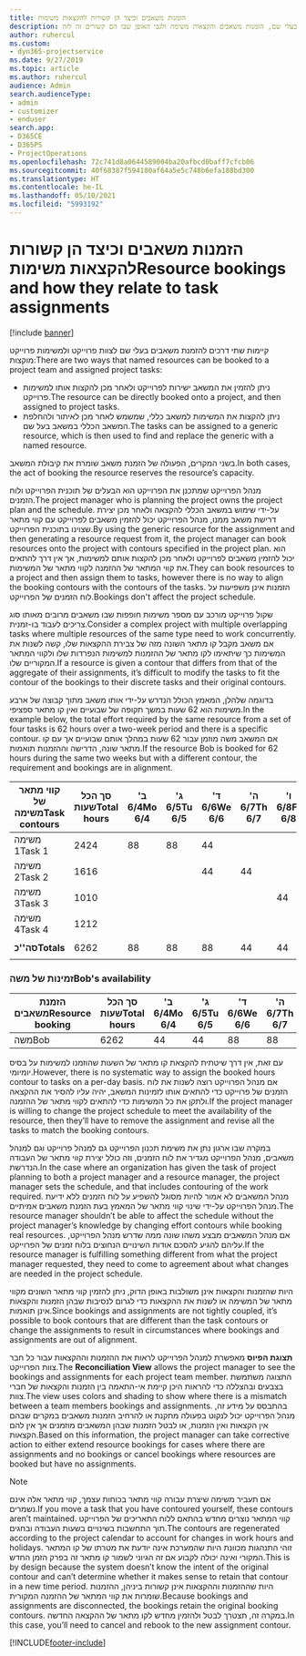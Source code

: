 ```yaml
---
title: הזמנות משאבים וכיצד הן קשורות להקצאות משימות
description: נושא זה מספק מידע אודות אופן הניהול של משאבים בעלי שם, הזמנות משאבים והקצאות משימה ולגבי האופן שבו הם קשורים זה לזה.
author: ruhercul
ms.custom:
- dyn365-projectservice
ms.date: 9/27/2019
ms.topic: article
ms.author: ruhercul
audience: Admin
search.audienceType:
- admin
- customizer
- enduser
search.app:
- D365CE
- D365PS
- ProjectOperations
ms.openlocfilehash: 72c741d8a0644589004ba20afbcd0baff7cfcb06
ms.sourcegitcommit: 40f68387f594180af64a5e5c748b6efa188bd300
ms.translationtype: HT
ms.contentlocale: he-IL
ms.lasthandoff: 05/10/2021
ms.locfileid: "5993192"
---
```

# <a name="resource-bookings-and-how-they-relate-to-task-assignments"></a><span data-ttu-id="cfff1-103">הזמנות משאבים וכיצד הן קשורות להקצאות משימות</span><span class="sxs-lookup"><span data-stu-id="cfff1-103">Resource bookings and how they relate to task assignments</span></span>

[!include [banner](../includes/psa-now-project-operations.md)]

<span data-ttu-id="cfff1-104">קיימות שתי דרכים להזמנת משאבים בעלי שם לצוות פרוייקט ולמשימות פרוייקט מוקצות:</span><span class="sxs-lookup"><span data-stu-id="cfff1-104">There are two ways that named resources can be booked to a project team and assigned project tasks:</span></span>

- <span data-ttu-id="cfff1-105">ניתן להזמין את המשאב ישירות לפרוייקט ולאחר מכן להקצות אותו למשימות פרוייקט.</span><span class="sxs-lookup"><span data-stu-id="cfff1-105">The resource can be directly booked onto a project, and then assigned to project tasks.</span></span>
- <span data-ttu-id="cfff1-106">ניתן להקצות את המשימות למשאב כללי, שמשמש לאחר מכן לאיתור ולהחלפת המשאב הכללי במשאב בעל שם.</span><span class="sxs-lookup"><span data-stu-id="cfff1-106">The tasks can be assigned to a generic resource, which is then used to find and replace the generic with a named resource.</span></span> 

<span data-ttu-id="cfff1-107">בשני המקרים, הפעולה של הזמנת משאב שומרת את קיבולת המשאב.</span><span class="sxs-lookup"><span data-stu-id="cfff1-107">In both cases, the act of booking the resource reserves the resource’s capacity.</span></span>

<span data-ttu-id="cfff1-108">מנהל הפרוייקט שמתכנן את הפרוייקט הוא הבעלים של תוכנית הפרוייקט ולוח הזמנים.</span><span class="sxs-lookup"><span data-stu-id="cfff1-108">The project manager who is planning the project owns the project plan and the schedule.</span></span> <span data-ttu-id="cfff1-109">על-ידי שימוש במשאב הכללי להקצאה ולאחר מכן יצירת דרישת משאב ממנו, מנהל הפרוייקט יכול להזמין משאבים לפרוייקט עם קווי מתאר שצוינו בתוכנית הפרוייקט.</span><span class="sxs-lookup"><span data-stu-id="cfff1-109">By using the generic resource for the assignment and then generating a resource request from it, the project manager can book resources onto the project with contours specified in the project plan.</span></span> <span data-ttu-id="cfff1-110">הוא יכול להזמין משאבים לפרוייקט ולאחר מכן להקצות אותם למשימות, אך אין דרך להתאים את קווי המתאר של ההזמנה לקווי מתאר של המשימות.</span><span class="sxs-lookup"><span data-stu-id="cfff1-110">They can book resources to a project and then assign them to tasks, however there is no way to align the booking contours with the contours of the tasks.</span></span> <span data-ttu-id="cfff1-111">הזמנות אינן משפיעות על לוח הזמנים של הפרוייקט.</span><span class="sxs-lookup"><span data-stu-id="cfff1-111">Bookings don't affect the project schedule.</span></span>

<span data-ttu-id="cfff1-112">שקול פרוייקט מורכב עם מספר משימות חופפות שבו משאבים מרובים מאותו סוג צריכים לעבוד בו-זמנית.</span><span class="sxs-lookup"><span data-stu-id="cfff1-112">Consider a complex project with multiple overlapping tasks where multiple resources of the same type need to work concurrently.</span></span> <span data-ttu-id="cfff1-113">אם משאב מקבל קו מתאר השונה מזה של צבירת ההקצאות שלו, קשה לשנות את המשימות כך שיתאימו לקו מתאר של ההזמנות למשימות הנפרדות שלו ולקווי המתאר המקוריים שלו.</span><span class="sxs-lookup"><span data-stu-id="cfff1-113">If a resource is given a contour that differs from that of the aggregate of their assignments, it’s difficult to modify the tasks to fit the contour of the bookings to their discrete tasks and their original contours.</span></span>

<span data-ttu-id="cfff1-114">בדוגמה שלהלן, המאמץ הכולל הנדרש על-ידי אותו משאב מתוך קבוצה של ארבע משימות הוא 62 שעות במשך תקופה של שבועיים ואין קו מתאר ספציפי.</span><span class="sxs-lookup"><span data-stu-id="cfff1-114">In the example below, the total effort required by the same resource from a set of four tasks is 62 hours over a two-week period and there is a specific contour.</span></span> <span data-ttu-id="cfff1-115">אם המשאב משה מוזמן עבור 62 שעות במהלך אותם שבועיים אך עם קו מתאר שונה, הדרישה וההזמנות תואמות.</span><span class="sxs-lookup"><span data-stu-id="cfff1-115">If the resource Bob is booked for 62 hours during the same two weeks but with a different contour, the requirement and bookings are in alignment.</span></span>

| <span data-ttu-id="cfff1-116">**קווי מתאר של משימה**</span><span class="sxs-lookup"><span data-stu-id="cfff1-116">**Task contours**</span></span>    | <span data-ttu-id="cfff1-117">**סך הכל שעות**</span><span class="sxs-lookup"><span data-stu-id="cfff1-117">**Total hours**</span></span> | <span data-ttu-id="cfff1-118">ב' 6/4</span><span class="sxs-lookup"><span data-stu-id="cfff1-118">Mo 6/4</span></span> | <span data-ttu-id="cfff1-119">ג' 6/5</span><span class="sxs-lookup"><span data-stu-id="cfff1-119">Tu 6/5</span></span> | <span data-ttu-id="cfff1-120">ד' 6/6</span><span class="sxs-lookup"><span data-stu-id="cfff1-120">We 6/6</span></span> | <span data-ttu-id="cfff1-121">ה' 6/7</span><span class="sxs-lookup"><span data-stu-id="cfff1-121">Th 6/7</span></span> | <span data-ttu-id="cfff1-122">ו' 6/8</span><span class="sxs-lookup"><span data-stu-id="cfff1-122">Fr 6/8</span></span> | <span data-ttu-id="cfff1-123">שב' 6/9</span><span class="sxs-lookup"><span data-stu-id="cfff1-123">Sa 6/9</span></span> | <span data-ttu-id="cfff1-124">א' 6/10</span><span class="sxs-lookup"><span data-stu-id="cfff1-124">Su 6/10</span></span> | <span data-ttu-id="cfff1-125">ב' 6/11</span><span class="sxs-lookup"><span data-stu-id="cfff1-125">Mo 6/11</span></span> | <span data-ttu-id="cfff1-126">ג' 6/12</span><span class="sxs-lookup"><span data-stu-id="cfff1-126">Tu 6/12</span></span> | <span data-ttu-id="cfff1-127">ד' 6/13</span><span class="sxs-lookup"><span data-stu-id="cfff1-127">We 6/13</span></span> | <span data-ttu-id="cfff1-128">ה' 6/14</span><span class="sxs-lookup"><span data-stu-id="cfff1-128">Th 6/14</span></span> | <span data-ttu-id="cfff1-129">ו' 6/15</span><span class="sxs-lookup"><span data-stu-id="cfff1-129">Fr 6/15</span></span> |
|----------------------|-----------------|--------|--------|--------|--------|--------|--------|---------|---------|---------|---------|---------|---------|
| <span data-ttu-id="cfff1-130">משימה 1</span><span class="sxs-lookup"><span data-stu-id="cfff1-130">Task 1</span></span>               | <span data-ttu-id="cfff1-131">24</span><span class="sxs-lookup"><span data-stu-id="cfff1-131">24</span></span>              | <span data-ttu-id="cfff1-132">8</span><span class="sxs-lookup"><span data-stu-id="cfff1-132">8</span></span>      | <span data-ttu-id="cfff1-133">8</span><span class="sxs-lookup"><span data-stu-id="cfff1-133">8</span></span>      | <span data-ttu-id="cfff1-134">4</span><span class="sxs-lookup"><span data-stu-id="cfff1-134">4</span></span>      |        |        |        |         |         |         | <span data-ttu-id="cfff1-135">4</span><span class="sxs-lookup"><span data-stu-id="cfff1-135">4</span></span>       |         |         |
| <span data-ttu-id="cfff1-136">משימה 2</span><span class="sxs-lookup"><span data-stu-id="cfff1-136">Task 2</span></span>               | <span data-ttu-id="cfff1-137">16</span><span class="sxs-lookup"><span data-stu-id="cfff1-137">16</span></span>              |        |        | <span data-ttu-id="cfff1-138">4</span><span class="sxs-lookup"><span data-stu-id="cfff1-138">4</span></span>      | <span data-ttu-id="cfff1-139">4</span><span class="sxs-lookup"><span data-stu-id="cfff1-139">4</span></span>      |        |        |         | <span data-ttu-id="cfff1-140">8</span><span class="sxs-lookup"><span data-stu-id="cfff1-140">8</span></span>       |         |         |         |         |
| <span data-ttu-id="cfff1-141">משימה 3</span><span class="sxs-lookup"><span data-stu-id="cfff1-141">Task 3</span></span>               | <span data-ttu-id="cfff1-142">10</span><span class="sxs-lookup"><span data-stu-id="cfff1-142">10</span></span>              |        |        |        |        | <span data-ttu-id="cfff1-143">4</span><span class="sxs-lookup"><span data-stu-id="cfff1-143">4</span></span>      |        |         |         | <span data-ttu-id="cfff1-144">4</span><span class="sxs-lookup"><span data-stu-id="cfff1-144">4</span></span>       |         | <span data-ttu-id="cfff1-145">2</span><span class="sxs-lookup"><span data-stu-id="cfff1-145">2</span></span>       |         |
| <span data-ttu-id="cfff1-146">משימה 4</span><span class="sxs-lookup"><span data-stu-id="cfff1-146">Task 4</span></span>               | <span data-ttu-id="cfff1-147">12</span><span class="sxs-lookup"><span data-stu-id="cfff1-147">12</span></span>              |        |        |        |        |        |        |         |         |         | <span data-ttu-id="cfff1-148">4</span><span class="sxs-lookup"><span data-stu-id="cfff1-148">4</span></span>       |         | <span data-ttu-id="cfff1-149">8</span><span class="sxs-lookup"><span data-stu-id="cfff1-149">8</span></span>       |
|                      |                 |        |        |        |        |        |        |         |         |         |         |         |         |
| <span data-ttu-id="cfff1-150">**סה''כ**</span><span class="sxs-lookup"><span data-stu-id="cfff1-150">**Totals**</span></span>           | <span data-ttu-id="cfff1-151">62</span><span class="sxs-lookup"><span data-stu-id="cfff1-151">62</span></span>              | <span data-ttu-id="cfff1-152">8</span><span class="sxs-lookup"><span data-stu-id="cfff1-152">8</span></span>      | <span data-ttu-id="cfff1-153">8</span><span class="sxs-lookup"><span data-stu-id="cfff1-153">8</span></span>      | <span data-ttu-id="cfff1-154">8</span><span class="sxs-lookup"><span data-stu-id="cfff1-154">8</span></span>      | <span data-ttu-id="cfff1-155">4</span><span class="sxs-lookup"><span data-stu-id="cfff1-155">4</span></span>      | <span data-ttu-id="cfff1-156">4</span><span class="sxs-lookup"><span data-stu-id="cfff1-156">4</span></span>      |        |         | <span data-ttu-id="cfff1-157">8</span><span class="sxs-lookup"><span data-stu-id="cfff1-157">8</span></span>       | <span data-ttu-id="cfff1-158">4</span><span class="sxs-lookup"><span data-stu-id="cfff1-158">4</span></span>       | <span data-ttu-id="cfff1-159">8</span><span class="sxs-lookup"><span data-stu-id="cfff1-159">8</span></span>       | <span data-ttu-id="cfff1-160">2</span><span class="sxs-lookup"><span data-stu-id="cfff1-160">2</span></span>       | <span data-ttu-id="cfff1-161">8</span><span class="sxs-lookup"><span data-stu-id="cfff1-161">8</span></span>       |
|                      |                 |        |        |        |        |        |        |         |         |         |         |

### <a name="bobs-availability"></a><span data-ttu-id="cfff1-162">זמינות של משה</span><span class="sxs-lookup"><span data-stu-id="cfff1-162">Bob's availability</span></span>
| <span data-ttu-id="cfff1-163">**הזמנת משאבים**</span><span class="sxs-lookup"><span data-stu-id="cfff1-163">**Resource   booking**</span></span> | <span data-ttu-id="cfff1-164">**סך הכל שעות**</span><span class="sxs-lookup"><span data-stu-id="cfff1-164">**Total hours**</span></span> | <span data-ttu-id="cfff1-165">ב' 6/4</span><span class="sxs-lookup"><span data-stu-id="cfff1-165">Mo 6/4</span></span> | <span data-ttu-id="cfff1-166">ג' 6/5</span><span class="sxs-lookup"><span data-stu-id="cfff1-166">Tu 6/5</span></span> | <span data-ttu-id="cfff1-167">ד' 6/6</span><span class="sxs-lookup"><span data-stu-id="cfff1-167">We 6/6</span></span> | <span data-ttu-id="cfff1-168">ה' 6/7</span><span class="sxs-lookup"><span data-stu-id="cfff1-168">Th 6/7</span></span> | <span data-ttu-id="cfff1-169">ו' 6/8</span><span class="sxs-lookup"><span data-stu-id="cfff1-169">Fr 6/8</span></span> | <span data-ttu-id="cfff1-170">שב' 6/9</span><span class="sxs-lookup"><span data-stu-id="cfff1-170">Sa 6/9</span></span> | <span data-ttu-id="cfff1-171">א' 6/10</span><span class="sxs-lookup"><span data-stu-id="cfff1-171">Su 6/10</span></span> | <span data-ttu-id="cfff1-172">ב' 6/11</span><span class="sxs-lookup"><span data-stu-id="cfff1-172">Mo 6/11</span></span> | <span data-ttu-id="cfff1-173">ג' 6/12</span><span class="sxs-lookup"><span data-stu-id="cfff1-173">Tu 6/12</span></span> | <span data-ttu-id="cfff1-174">ד' 6/13</span><span class="sxs-lookup"><span data-stu-id="cfff1-174">We 6/13</span></span> | <span data-ttu-id="cfff1-175">ה' 6/14</span><span class="sxs-lookup"><span data-stu-id="cfff1-175">Th 6/14</span></span> | <span data-ttu-id="cfff1-176">ו' 6/15</span><span class="sxs-lookup"><span data-stu-id="cfff1-176">Fr 6/15</span></span> |
|------------------------|-----------------|--------|--------|--------|--------|--------|--------|---------|---------|---------|---------|---------|---------|
| <span data-ttu-id="cfff1-177">משה</span><span class="sxs-lookup"><span data-stu-id="cfff1-177">Bob</span></span>                    | <span data-ttu-id="cfff1-178">62</span><span class="sxs-lookup"><span data-stu-id="cfff1-178">62</span></span>              | <span data-ttu-id="cfff1-179">4</span><span class="sxs-lookup"><span data-stu-id="cfff1-179">4</span></span>      | <span data-ttu-id="cfff1-180">4</span><span class="sxs-lookup"><span data-stu-id="cfff1-180">4</span></span>      | <span data-ttu-id="cfff1-181">8</span><span class="sxs-lookup"><span data-stu-id="cfff1-181">8</span></span>      | <span data-ttu-id="cfff1-182">8</span><span class="sxs-lookup"><span data-stu-id="cfff1-182">8</span></span>      | <span data-ttu-id="cfff1-183">8</span><span class="sxs-lookup"><span data-stu-id="cfff1-183">8</span></span>      |        |         | <span data-ttu-id="cfff1-184">4</span><span class="sxs-lookup"><span data-stu-id="cfff1-184">4</span></span>       | <span data-ttu-id="cfff1-185">4</span><span class="sxs-lookup"><span data-stu-id="cfff1-185">4</span></span>       | <span data-ttu-id="cfff1-186">8</span><span class="sxs-lookup"><span data-stu-id="cfff1-186">8</span></span>       | <span data-ttu-id="cfff1-187">8</span><span class="sxs-lookup"><span data-stu-id="cfff1-187">8</span></span>       | <span data-ttu-id="cfff1-188">6</span><span class="sxs-lookup"><span data-stu-id="cfff1-188">6</span></span>       |

<span data-ttu-id="cfff1-189">עם זאת, אין דרך שיטתית להקצאת קו מתאר של השעות שהוזמנו למשימות על בסיס יומיומי.</span><span class="sxs-lookup"><span data-stu-id="cfff1-189">However, there is no systematic way to assign the booked hours contour to tasks on a per-day basis.</span></span> <span data-ttu-id="cfff1-190">אם מנהל הפרוייקט רוצה לשנות את לוח הזמנים של פרוייקט כדי להתאים אותו לזמינות המשאב, יהיה עליו להסיר את ההקצאה ולתקן את כל המשימות כדי להתאים לקווי מתאר של ההזמנה.</span><span class="sxs-lookup"><span data-stu-id="cfff1-190">If the project manager is willing to change the project schedule to meet the availability of the resource, then they’ll have to remove the assignment and revise all the tasks to match the booking contours.</span></span>

<span data-ttu-id="cfff1-191">במקרה שבו ארגון נתן את משימת תכנון הפרוייקט גם למנהל פרוייקט וגם למנהל משאבים, מנהל הפרוייקט מגדיר את לוח הזמנים, וזה כולל יצירת קווי מתאר של העבודה הנדרשת.</span><span class="sxs-lookup"><span data-stu-id="cfff1-191">In the case where an organization has given the task of project planning to both a project manager and a resource manager, the project manager sets the schedule, and that includes contouring of the work required.</span></span> <span data-ttu-id="cfff1-192">מנהל המשאבים לא אמור להיות מסוגל להשפיע על לוח הזמנים ללא ידיעת מנהל הפרוייקט על-ידי שינוי קווי מתאר של המאמץ בעת הזמנת משאבים אמיתיים.</span><span class="sxs-lookup"><span data-stu-id="cfff1-192">The resource manager shouldn’t be able to affect the schedule without the project manager’s knowledge by changing effort contours while booking real resources.</span></span> <span data-ttu-id="cfff1-193">אם מנהל המשאבים מבצע משהו שונה ממה שדרש מנהל הפרוייקט, עליהם להגיע להסכם אודות השינויים הנחוצים בלוח זמנים של הפרוייקט.</span><span class="sxs-lookup"><span data-stu-id="cfff1-193">If the resource manager is fulfilling something different from what the project manager requested, they need to come to agreement about what changes are needed in the project schedule.</span></span>

<span data-ttu-id="cfff1-194">היות שהזמנות והקצאות אינן משולבות באופן הדוק, ניתן להזמין קווי מתאר השונים מקווי מתאר של המשימה או לשנות את ההקצאות כדי לגרום לנסיבות שבהן הזמנות והקצאות אינן תואמות.</span><span class="sxs-lookup"><span data-stu-id="cfff1-194">Since bookings and assignments are not tightly coupled, it’s possible to book contours that are different than the task contours or change the assignments to result in circumstances where bookings and assignments are out of alignment.</span></span>

<span data-ttu-id="cfff1-195">**תצוגת הפיוס** מאפשרת למנהל הפרוייקט לראות את ההזמנות וההקצאות עבור כל חבר צוות הפרוייקט.</span><span class="sxs-lookup"><span data-stu-id="cfff1-195">The **Reconciliation View** allows the project manager to see the bookings and assignments for each project team member.</span></span> <span data-ttu-id="cfff1-196">התצוגה משתמשת בצבעים ובהצללה כדי להראות היכן קיימת אי-התאמה בין הזמנות והקצאות של חברי צוות.</span><span class="sxs-lookup"><span data-stu-id="cfff1-196">The view uses colors and shading to show where there is a mismatch between a team members bookings and assignments.</span></span> <span data-ttu-id="cfff1-197">בהתבסס על מידע זה, מנהל הפרוייקט יכול לנקוט בפעולה מתקנת או להרחיב הזמנות משאבים במקרים שבהם אין הקצאות ואין הזמנות, או לבטל הזמנות שבהן המשאבים מוזמנים אך אין להם הקצאות.</span><span class="sxs-lookup"><span data-stu-id="cfff1-197">Based on this information, the project manager can take corrective action to either extend resource bookings for cases where there are assignments and no bookings or cancel bookings where resources are booked but have no assignments.</span></span>

> [!NOTE]
> <span data-ttu-id="cfff1-198">אם תעביר משימה שיצרת עבורה קווי מתאר בכוחות עצמך, קווי מתאר אלה אינם נשמרים.</span><span class="sxs-lookup"><span data-stu-id="cfff1-198">If you move a task that you have contoured yourself, these contours aren’t maintained.</span></span> <span data-ttu-id="cfff1-199">קווי המתאר נוצרים מחדש בהתאם ללוח התאריכים של הפרוייקט תוך התחשבות בשינויים בשעות העבודה ובחגים.</span><span class="sxs-lookup"><span data-stu-id="cfff1-199">The contours are regenerated according to the project calendar to account for changes in work hours and holidays.</span></span> <span data-ttu-id="cfff1-200">זוהי התנהגות מכוונת היות שהמערכת אינה יודעת את מטרתו של קו המתאר המקורי ואינה יכולה לקבוע אם זה הגיוני לשמור קו מתאר זה בפרק הזמן החדש.</span><span class="sxs-lookup"><span data-stu-id="cfff1-200">This is by design because the system doesn’t know the intent of the original contour and can’t determine whether it makes sense to retain that contour in a new time period.</span></span> <span data-ttu-id="cfff1-201">היות שההזמנות וההקצאות אינן קשורות ביניהן, ההזמנות שומרות את קווי המתאר של ההזמנה המקורית.</span><span class="sxs-lookup"><span data-stu-id="cfff1-201">Because bookings and assignments are disconnected, the bookings retain the original booking contours.</span></span> <span data-ttu-id="cfff1-202">במקרה זה, תצטרך לבטל ולהזמין מחדש לקו מתאר של ההקצאה החדשה.</span><span class="sxs-lookup"><span data-stu-id="cfff1-202">In this case, you’ll need to cancel and rebook to the new assignment contour.</span></span>



[!INCLUDE[footer-include](../includes/footer-banner.md)]